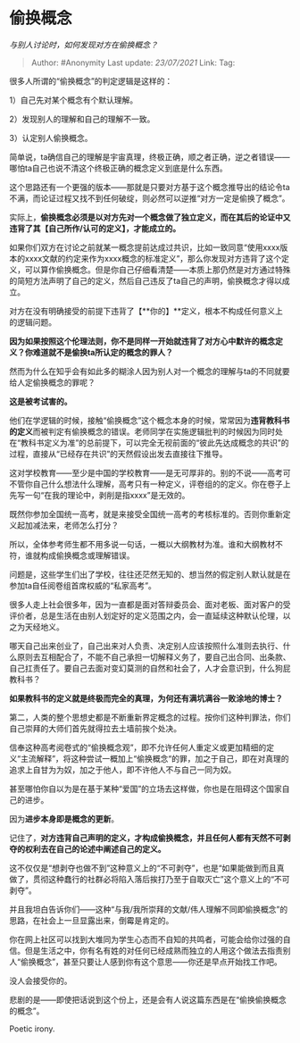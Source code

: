 # 偷换概念
*与别人讨论时，如何发现对方在偷换概念？*

> Author: #Anonymity
> Last update: *23/07/2021* 
> Link:
> Tag:  



很多人所谓的“偷换概念”的判定逻辑是这样的：

1）自己先对某个概念有个默认理解。

2）发现别人的理解和自己的理解不一致。

3）认定别人偷换概念。

简单说，ta确信自己的理解是宇宙真理，终极正确，顺之者正确，逆之者错误——哪怕ta自己也说不清这个终极正确的概念定义到底是什么东西。

这个思路还有一个更强的版本——那就是只要对方基于这个概念推导出的结论令ta不满，而论证过程又找不到任何破绽，则必然可以逆推“对方一定是偷换了概念”。

实际上，**偷换概念必须是以对方先对一个概念做了独立定义，而在其后的论证中又违背了其【自己所作/认可的定义】，才能成立的。**

如果你们双方在讨论之前就某一概念提前达成过共识，比如一致同意“使用xxxx版本的xxxx文献的约定来作为xxxx概念的标准定义”，那么你发现对方违背了这个定义，可以算作偷换概念。但是你自己仔细看清楚——本质上那仍然是对方通过特殊的简短方法声明了自己的定义，然后自己违反了ta自己的声明，偷换概念才得以成立。

对方在没有明确接受的前提下违背了【**你的】**定义，根本不构成任何意义上的逻辑问题。

**因为如果按照这个伦理法则，你不是同样一开始就违背了对方心中默许的概念定义？你难道就不是偷换ta所认定的概念的罪人？**

然而为什么在知乎会有如此多的糊涂人因为别人对一个概念的理解与ta的不同就要给人定偷换概念的罪呢？

**这是被考试害的。**

他们在学逻辑的时候，接触“偷换概念”这个概念本身的时候，常常因为**违背教科书的定义**而被判定有偷换概念的错误。老师同学在实施逻辑批判的时候因为同时处在“教科书定义为准”的总前提下，可以完全无视前面的“彼此先达成概念的共识”的过程，直接从“已经存在共识”的天然假设出发去直接往下推导。

这对学校教育——至少是中国的学校教育——是无可厚非的。别的不说——高考可不管你自己什么想法什么理解，高考只有一种定义，评卷组的的定义。你在卷子上先写一句“在我的理论中，剥削是指xxxx”是无效的。

既然你参加全国统一高考，就是来接受全国统一高考的考核标准的。否则你重新定义起加减法来，老师怎么打分？

所以，全体参考师生都不用多说一句话，一概以大纲教材为准。谁和大纲教材不符，谁就构成偷换概念或理解错误。

问题是，这些学生们出了学校，往往还茫然无知的、想当然的假定别人默认就是在参加ta自任阅卷组首席权威的“私家高考”。

很多人走上社会很多年，因为一直都是面对答辩委员会、面对老板、面对客户的受评价者，总是生活在由别人划定好的定义范围之内，会一直延续这种默认伦理，以之为天经地义。

哪天自己出来创业了，自己出来对人负责、决定别人应该按照什么准则去执行、什么原则去互相配合了，不能不自己承担一切解释义务了，要自己出合同、出条款、自己扛责任了。要自己去面对变幻莫测的自然和社会了，人才会意识到，什么狗屁教科书？

**如果教科书的定义就是终极而完全的真理，为何还有满坑满谷一败涂地的博士？**

第二，人类的整个思想史都是不断重新界定概念的过程。按你们这种判罪法，你们自己崇拜的大师们首先就得拉去土墙前挨个处决。

信奉这种高考阅卷式的“偷换概念观”，即不允许任何人重定义或更加精细的定义“主流解释”，将这种尝试一概加上“偷换概念“的罪，加之于自己，即在对真理的追求上自甘为为奴，加之于他人，即不许他人不与自己一同为奴。

甚至哪怕你自以为是在基于某种“爱国”的立场去这样做，你也是在阻碍这个国家自己的进步。

因为**进步本身即是概念的更新**。

记住了，**对方违背自己声明的定义，才构成偷换概念，并且任何人都有天然不可剥夺的权利去在自己的论述中阐述自己的定义。**

这不仅仅是“想剥夺也做不到”这种意义上的“不可剥夺”，也是“如果能做到而且真做了，贯彻这种蠢行的社群必将陷入落后挨打乃至于自取灭亡”这个意义上的“不可剥夺”。

并且我坦白告诉你们——这种“与我/我所崇拜的文献/伟人理解不同即偷换概念”的思路，在社会上一旦显露出来，倒霉是肯定的。

你在网上社区可以找到大堆同为学生心态而不自知的共鸣者，可能会给你过强的自信。但是生活之中，你有名有姓的对任何已经成熟而独立的人用这个做法去指责别人“偷换概念”，甚至只要让人感到你有这个意思——你还是早点开始找工作吧。

没人会接受你的。

悲剧的是——即使把话说到这个份上，还是会有人说这篇东西是在“偷换偷换概念的概念”。

Poetic irony.



